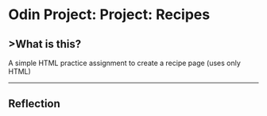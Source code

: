 <h1>Odin Project: Project: Recipes</h1>

<h2>>What is this?</h2>
<p>A simple HTML practice assignment to create a recipe page (uses only HTML)</p>
<hr />
<h2>Reflection</h2>